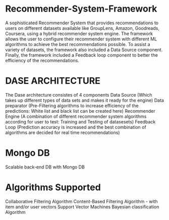 # Recommender-System-Framework
A sophisticated Recommender System that provides recommendations to users on different datasets available like GroupLens, Amazon, Goodreads, Coursera, using a hybrid recommender system engine. The framework allows the user to configure their recommender system with different ML algorithms to achieve the best recommendations possible. To assist a variety of datasets, the framework also included a Data Source component. Finally, the framework included a Feedback loop component to better the efficiency of the recommendations.

# DASE ARCHITECTURE
The Dase architecture consistes of 4 components
Data Source (Which takes up different types of data sets and makes it ready for the engine)
Data preparator (Pre-Filtering algorithms to increase efficiency of the predictions: White list and black list can be created here)
Recommender Engine (A combination of different recommender system algorithms according for user to test: Training and Testing of datasesets)
Feedback Loop (Prediction accuracy is increased and the best combination of algorithms are decided for real time recommendations)

# Mongo DB
Scalable back-end DB with Mongo DB

# Algorithms Supported
Collaborative Filtering Algorithm
Content-Based Filtering Algorithm - with item and/or user vectors 
Support Vector Machines
Bayesian classification Algorithm
